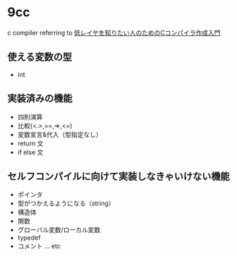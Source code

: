 # 9cc 

c compiler referring to [低レイヤを知りたい人のためのCコンパイラ作成入門](https://www.sigbus.info/compilerbook)

## 使える変数の型

- int

## 実装済みの機能

- 四則演算
- 比較(<.>,==,=>,<=)
- 変数宣言&代入（型指定なし）
- return 文
- if else 文

## セルフコンパイルに向けて実装しなきゃいけない機能
- ポインタ
- 型がつかえるようになる（string）
- 構造体
- 関数
- グローバル変数/ローカル変数
- typedef
- コメント
... etc
